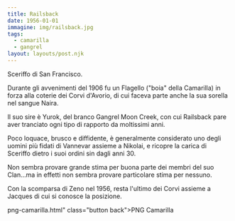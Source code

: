 ```yaml
---
title: Railsback
date: 1956-01-01
immagine: img/railsback.jpg
tags:
  - camarilla
  - gangrel
layout: layouts/post.njk
---
```


Sceriffo di San Francisco.

Durante gli avvenimenti del 1906 fu un Flagello ("boia" della Camarilla) in forza alla coterie dei Corvi d'Avorio, di cui faceva parte anche la sua sorella nel sangue Naira.

Il suo sire è Yurok, del branco Gangrel Moon Creek, con cui Railsback pare aver tranciato ogni tipo di rapporto da moltissimi anni.

Poco loquace, brusco e diffidente, è generalmente considerato uno degli uomini più fidati di Vannevar assieme a Nikolai, e ricopre la carica di Sceriffo dietro i suoi ordini sin dagli anni 30.

Non sembra provare grande stima per buona parte dei membri del suo Clan...ma in effetti non sembra provare particolare stima per nessuno. 

Con la scomparsa di Zeno nel 1956, resta l'ultimo dei Corvi assieme a Jacques di cui si conosce la posizione.

png-camarilla.html" class="button back">PNG Camarilla</a>